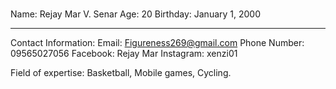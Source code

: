 #
Name: Rejay Mar V. Senar
Age: 20
Birthday: January 1, 2000

---

Contact Information:
Email: Figureness269@gmail.com
Phone Number: 09565027056
Facebook: Rejay Mar
Instagram: xenzi01

Field of expertise: Basketball, Mobile games, Cycling.

